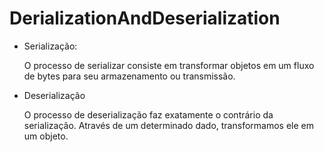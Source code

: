 # DerializationAndDeserialization

- Serialização:
    
    O processo de serializar consiste em transformar objetos em um fluxo de bytes para seu armazenamento ou transmissão.

- Deserialização
    
    O processo de deserialização faz exatamente o contrário da serialização. Através de um determinado dado, transformamos ele em um objeto.
    
